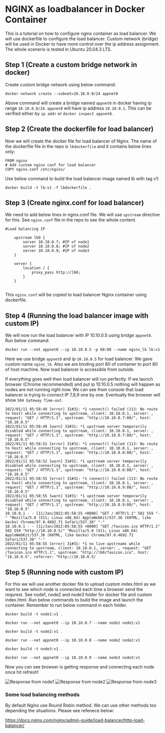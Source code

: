 # NGINX as loadbalancer in Docker Container
This is a tutorial on how to configure nginx container as load balancer. We will use dockerfile to configure the load balancer. Custom network (bridge) will be used in Docker to have more control over the ip address assignment. The whole scenerio is tested in Ubuntu 20.04.3 LTS.

## Step 1 (Create a custom bridge network in docker)
Create custom bridge network using below command:

`docker network create --subnet=10.10.0.0/24 appnet0`

Above command will create a bridge named `appnet0` in docker having ip range `10.10.0.0/24`.
`appnet0` will have ip address `10.10.0.1`. This can be verified either by `ip addr` or `docker inspect appnet0`.

## Step 2 (Create the dockerfile for load balancer)
Now we will create the docker file for load balancer of Nginx. The name of the dockerfile file in the repo is `lbdockerfile` and it contains below lines only:

```
FROM nginx
# Add custom nginx conf for load balancer
COPY nginx.conf /etc/nginx/

```

Use below command to build the load balancer image named lb with tag v1:

`docker build -t lb:v1 -f lbdockerfile .`

## Step 3 (Create nginx.conf for load balancer)
We need to add below lines in nginx.conf file. We will use `upstream` directive for this. See `nginx.conf` file in the repo to see the whole content.

```
#Load balancing IP
    
    upstream lb0 {
        server 10.10.0.7; #IP of node1
        server 10.10.0.8; #IP of node2
        server 10.10.0.9; #IP of node3
    }
    
    server {
        location / {
            proxy_pass http://lb0;
        }
    }
 
 ```
 This `nginx.conf` will be copied to load balancer Nginx container using dockerfile. 
 
## Step 4 (Running the load balancer image with custom IP)
We will now run the load balancer with IP 10.10.0.5 using bridge `appnet0`. Run below command:

`docker run --net appnet0 --ip 10.10.0.5 -p 80:80 --name nginx_lb lb:v1`

Here we use bridge `appnet0` and ip `10.10.0.5` for load balancer. We gave custom name `nginx_lb`. Also we are binding port 80 of container to port 80 of host machine. Now load balancer is accessible from outside.

If everything goes well then load balancer will run perfectly. If we launch browser (Chrome recommended) and put ip 10.10.0.5 nothing will happen as nodes are not running right now. We can see from console that load balancer is trying to connect IP 7,8,9 one by one. Eventually the browser will show `504 Gateway Time-out`.

```
2022/01/11 05:58:49 [error] 31#31: *1 connect() failed (113: No route to host) while connecting to upstream, client: 10.10.0.1, server: , request: "GET / HTTP/1.1", upstream: "http://10.10.0.7:80/", host: "10.10.0.5"
2022/01/11 05:58:49 [warn] 31#31: *1 upstream server temporarily disabled while connecting to upstream, client: 10.10.0.1, server: , request: "GET / HTTP/1.1", upstream: "http://10.10.0.7:80/", host: "10.10.0.5"
2022/01/11 05:58:52 [error] 31#31: *1 connect() failed (113: No route to host) while connecting to upstream, client: 10.10.0.1, server: , request: "GET / HTTP/1.1", upstream: "http://10.10.0.8:80/", host: "10.10.0.5"
2022/01/11 05:58:52 [warn] 31#31: *1 upstream server temporarily disabled while connecting to upstream, client: 10.10.0.1, server: , request: "GET / HTTP/1.1", upstream: "http://10.10.0.8:80/", host: "10.10.0.5"
2022/01/11 05:58:55 [error] 31#31: *1 connect() failed (113: No route to host) while connecting to upstream, client: 10.10.0.1, server: , request: "GET / HTTP/1.1", upstream: "http://10.10.0.9:80/", host: "10.10.0.5"
2022/01/11 05:58:55 [warn] 31#31: *1 upstream server temporarily disabled while connecting to upstream, client: 10.10.0.1, server: , request: "GET / HTTP/1.1", upstream: "http://10.10.0.9:80/", host: "10.10.0.5"
10.10.0.1 - - [11/Jan/2022:05:58:55 +0000] "GET / HTTP/1.1" 502 559 "-" "Mozilla/5.0 (X11; Linux x86_64) AppleWebKit/537.36 (KHTML, like Gecko) Chrome/97.0.4692.71 Safari/537.36" "-"
10.10.0.1 - - [11/Jan/2022:05:58:55 +0000] "GET /favicon.ico HTTP/1.1" 502 559 "http://10.10.0.5/" "Mozilla/5.0 (X11; Linux x86_64) AppleWebKit/537.36 (KHTML, like Gecko) Chrome/97.0.4692.71 Safari/537.36" "-"
2022/01/11 05:58:55 [error] 31#31: *1 no live upstreams while connecting to upstream, client: 10.10.0.1, server: , request: "GET /favicon.ico HTTP/1.1", upstream: "http://lb0/favicon.ico", host: "10.10.0.5", referrer: "http://10.10.0.5/
```

## Step 5 (Running node with custom IP)
For this we will use another docker file to upload custom index.html as we want to see which node is connected each time a browser send the requrest. See node1, node2 and node3 folder for docker file and custom index.html. Run below commands to build the image and launch the container. Remember to run below command in each folder.

```
docker build -t node1:v1 .

docker run --net appnet0 --ip 10.10.0.7 --name node1 node1:v1
``` 
```
docker build -t node2:v1 .

docker run --net appnet0 --ip 10.10.0.8 --name node2 node2:v1
``` 
```
docker build -t node3:v1 .

docker run --net appnet0 --ip 10.10.0.9 --name node3 node3:v1
``` 
   
Now you can see browser is getting response and connecting each node once hit refresh!

![Response from node1](https://user-images.githubusercontent.com/36810834/148897601-a7630a75-16c0-4b3b-b4ff-e8d00666ff39.png)
![Response from node2](https://user-images.githubusercontent.com/36810834/148898089-cc11b0db-ac73-4705-b116-5b6746a5a597.png)
![Response from node3](https://user-images.githubusercontent.com/36810834/148898349-cd53ac86-c557-43d4-88a6-f1c1a2ab15ed.png)

### Some load balancing methods
By default Nginx use Round Robin method. We can use other methods too depending the situations. Please see refenece below:

https://docs.nginx.com/nginx/admin-guide/load-balancer/http-load-balancer/
